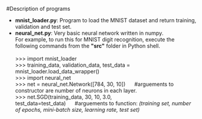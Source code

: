 #Description of programs
- <b>mnist_loader.py</b>: Program to load the MNIST dataset and return training, validation and test set.
- <b>neural_net.py</b>: Very basic neural network written in numpy.
<br>For example, to run this for MNIST digit recognition, execute the following commands from the **"src"** folder in Python shell.<br>
<br>>>> import mnist_loader
<br>>>> training_data, validation_data, test_data = mnist_loader.load_data_wrapper()
<br>>>> import neural_net
<br>>>> net = neural_net.Network([784, 30, 10])&nbsp;&nbsp;&nbsp;&nbsp;&nbsp;&nbsp;#arguements to constructor are number of neurons in each layer.
<br>>>> net.SGD(training_data, 30, 10, 3.0, test_data=test_data)&nbsp;&nbsp;&nbsp;&nbsp;&nbsp;&nbsp;#arguements to function:<i> (training set, number of epochs, mini-batch size, learning rate, test set)</i>